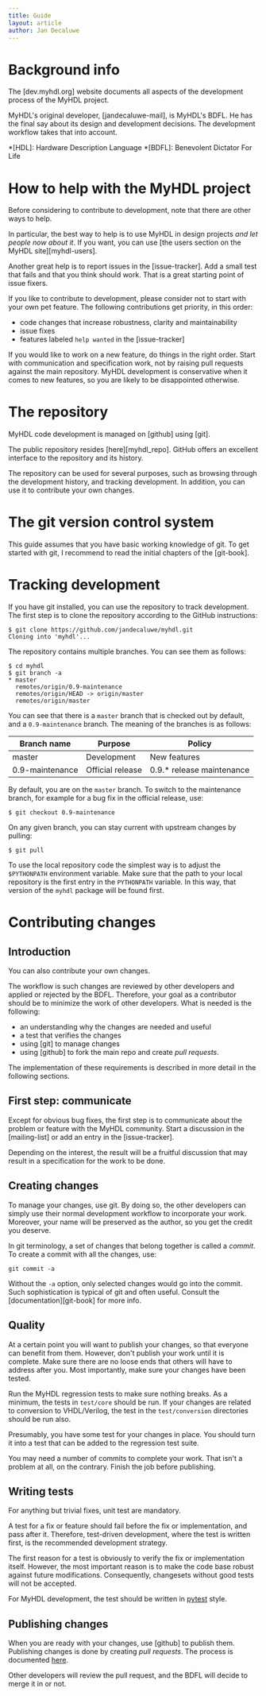 ```yaml
---
title: Guide
layout: article
author: Jan Decaluwe
---
```


Background info
===============

The [dev.myhdl.org] website documents all aspects of the development
process of the MyHDL project. 

MyHDL's original developer, [jandecaluwe-mail], is MyHDL's BDFL. He has the
final say about its design and development decisions.  The development workflow
takes that into account.

*[HDL]: Hardware Description Language 
*[BDFL]: Benevolent Dictator For Life

How to help with the MyHDL project
==================================

Before considering to contribute to development, note that there are other ways
to help.

In particular, the best way to help is to use MyHDL in design projects *and let
people now about it*. If you want, you can use 
[the users section on the MyHDL site][myhdl-users].

Another great help is to report issues in the [issue-tracker].  Add a small
test that fails and that you think should work.  That is a great starting point
of issue fixers.

If you like to contribute to development, please consider not to start with
your own pet feature. The following contributions get priority, in this order:

* code changes that increase robustness, clarity and maintainability 
* issue fixes 
* features labeled `help wanted` in the [issue-tracker]   

If you would like to work on a new feature, do things in the right order.
Start with communication and specification work, not by raising pull requests
against the main repository. MyHDL development is conservative when it comes to
new features, so you are likely to be disappointed otherwise.

The repository
==============

MyHDL code development is managed on [github] using [git].

The public repository resides [here][myhdl_repo].  GitHub offers an excellent
interface to the repository and its history. 

The repository can be used for several purposes, such as browsing through the
development history, and tracking development. In addition, you can use it to
contribute your own changes.  

The git version control system
==============================

This guide assumes that you have basic working knowledge of git.
To get started with git, I recommend to read the initial
chapters of the [git-book].

Tracking development
====================

If you have git installed, you can use the repository to track development.
The first step is to clone the repository according to the GitHub instructions:

```
$ git clone https://github.com/jandecaluwe/myhdl.git
Cloning into 'myhdl'...
```

The repository contains multiple branches. You can see them as follows:

```
$ cd myhdl
$ git branch -a
* master
  remotes/origin/0.9-maintenance
  remotes/origin/HEAD -> origin/master
  remotes/origin/master
```   

You can see that there is a `master` branch that is checked out by
default, and a `0.9-maintenance` branch. The meaning of the
branches is as follows: 

Branch name       |  Purpose          | Policy                                                       
------------------|-------------------|---------------------------
 master           |  Development      | New features 
 0.9-maintenance  |  Official release | 0.9.* release maintenance 

By default, you are on the `master` branch. To switch to the maintenance
branch, for example for a bug fix in the official release, use:

```
$ git checkout 0.9-maintenance
```

On any given branch, you can stay current with upstream changes
by pulling:

```
$ git pull 
```

To use the local repository code the simplest way is to adjust the
`$PYTHONPATH` environment variable. Make sure that the path to your local
repository is the first entry in the `PYTHONPATH` variable. In this way, that
version of the `myhdl` package will be found first.

Contributing changes 
====================

Introduction
------------

You can also contribute your own changes. 

The workflow is such changes are reviewed by other developers and applied or
rejected by the BDFL. Therefore, your goal as a contributor should be to
minimize the work of other developers. What is needed is the following:

* an understanding why the changes are needed and useful
* a test that verifies the changes
* using [git] to manage changes
* using [github] to fork the main repo and create *pull requests*.

The implementation of these requirements is described in more detail in the
following sections.

First step: communicate 
-----------------------

Except for obvious bug fixes, the first step is to communicate about the
problem or feature with the MyHDL community.  Start a discussion in the
[mailing-list] or add an entry in the [issue-tracker].

Depending on the interest, the result will be a fruitful discussion that may
result in a specification for the work to be done.

Creating changes
----------------

To manage your changes, use git. By doing so, the other developers can simply
use their normal development workflow to incorporate your work.  Moreover, your
name will be preserved as the author, so you get the credit you deserve.

In git terminology, a set of changes that belong together is called a *commit*.
To create a commit with all the changes, use: 

```
git commit -a
```

Without the `-a` option, only selected changes would go into the commit.
Such sophistication is typical of git and often useful. Consult the
[documentation][git-book] for more info.

Quality
-------

At a certain point you will want to publish your changes, so that everyone can
benefit from them. However, don't publish your work until it is complete.  Make
sure there are no loose ends that others will have to address after you.  Most
importantly, make sure your changes have been tested.

Run the MyHDL regression tests to make sure nothing breaks.  As a minimum, the
tests in `test/core` should be run. If your changes are related to conversion
to VHDL/Verilog, the test in the `test/conversion` directories should be run
also.

Presumably, you have some test for your changes in place.  You should turn it
into a test that can be added to the regression test suite.

You may need a number of commits to complete your work. That isn't a problem at
all, on the contrary. Finish the job before publishing. 

Writing tests
-------------

For anything but trivial fixes, unit test are mandatory.

A test for a fix or feature should fail before the fix or implementation, and
pass after it. Therefore, test-driven development, where the test is written
first, is the recommended development strategy.

The first reason for a test is obviously to verify the fix or implementation
itself. However, the most important reason is to make the code base robust
against future modifications. Consequently, changesets without good tests will
not be accepted.

For MyHDL development, the test should be written in [pytest][1] style.

[1]: http://pytest.org

Publishing changes
-------------------

When you are ready with your changes, use  [github] to publish them.
Publishing changes is done by creating *pull requests*. The process is
documented [here](https://help.github.com/articles/using-pull-requests/).

Other developers will review the pull request, and the BDFL will decide to
merge it in or not.

